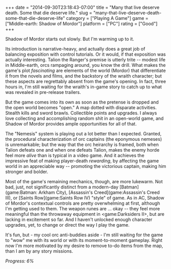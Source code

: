 +++
date = "2014-09-30T23:18:43-07:00"
title = "Many that live deserve death.  Some that die deserve life."
slug = "many-that-live-deserve-death-some-that-die-deserve-life"
category = ["Playing A Game"]
game = ["Middle-earth: Shadow of Mordor"]
platform = ["PC"]
rating = ["Good"]
+++

Shadow of Mordor starts out slowly.  But I'm warming up to it.

Its introduction is narrative-heavy, and actually does a great job of balancing exposition with control tutorials.  Or it would, if that exposition was actually interesting.  Talion the Ranger's premise is utterly trite -- modest life in Middle-earth, orcs rampaging around, you know the drill.  What makes the game's plot <i>fascinating</i> are elements of the world (Mordor) that differentiate it from the novels and films, and the backstory of the wraith character; but these aspects are regrettably absent from the game's opening.  In fact, three hours in, I'm still waiting for the wraith's in-game story to catch up to what was revealed in pre-release trailers.

But the game comes into its own as soon as the pretense is dropped and the open world becomes "open."  A map dotted with disparate activities.  Stealth kills and sword brawls.  Collectible points and upgrades.  I always love collecting and accomplishing random shit in an open-world game, and Shadow of Mordor provides ample opportunities for all of that.

The "Nemesis" system is playing out a lot better than I expected.  Granted, the procedural characterization of orc captains (the eponymous nemeses) is unremarkable; but the way that the orc heirarchy is framed, both when Talion defeats one and when one defeats Talion, makes the enemy horde feel more <i>alive</i> than is typical in a video game.  And it achieves the impressive feat of making player-death <i>rewarding</i>, by affecting the game world in an appreciable way -- promoting the victorious captain, making him stronger and bolder.

Most of the game's remaining mechanics, though, are more lukewarm.  Not bad, just, not significantly distinct from a modern-day [Batman](game:Batman: Arkham City), [Assassin's Creed](game:Assassin's Creed III), or [Saints Row](game:Saints Row IV) "style" of game.  As in AC, Shadow of Mordor's contextual controls are pretty overwhelming at first, although I'm getting used to them.  The weapon runes are ... okay -- they feel more meaningful than the throwaway equipment in <game:Darksiders II>, but are lacking in excitement so far.  And I haven't unlocked enough character upgrades, yet, to change or direct the way I play the game.

It's fun, but - my cool orc anti-buddies aside - I'm still waiting for the game to "wow" me with its world or with its moment-to-moment gameplay.  Right now I'm more motivated by my desire to remove to-do items from the map, than I am by any story missions.

<i>Progress: 6%</i>